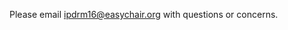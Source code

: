 

Please email <a href="mailto:ipdrm16@easychair.org">ipdrm16@easychair.org</a>
with questions or concerns.

